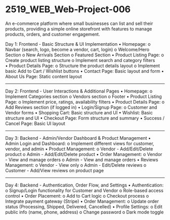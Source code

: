 # 2519_WEB_Web-Project-006
An e-commerce platform where small businesses can list and sell their products, providing a simple online storefront with features to manage products, orders, and customer engagement.

Day 1: Frontend - Basic Structure & UI Implementation
•	Homepage:
    o	Navbar (search, logo, become a vendor, cart, login)
    o	Welcome/Hero Section
    o	New Arrivals Section
    o	Featured Section
•	Product Listing Page:
    o	Create product listing structure
    o	Implement search and category filters   
•	Product Details Page:
    o	Structure the product details layout
    o	Implement basic Add to Cart / Wishlist buttons
•	Contact Page: Basic layout and form
•	About Us Page: Static content layout
________________________________________
Day 2: Frontend - User Interactions & Additional Pages
•	Homepage:
    o	Implement Categories section
    o	Vendors section
    o	Footer
•	Product Listing Page:
    o	Implement price, ratings, availability filters
•	Product Details Page:
    o	Add Reviews section (if logged in)
•	Login/Signup Page:
    o	Customer and Vendor forms
•	Shopping Cart: Basic structure and UI
•	Wishlist: Basic structure and UI
•	Checkout Page: Form structure and summary
•	Success / Cancel Page: Basic UI layout
________________________________________
Day 3: Backend - Admin/Vendor Dashboard & Product Management
•	Admin Login and Dashboard:
    o	Implement different views for customer, vendor, and admin
•	Product Management:
    o	Vendor - Add/Edit/Delete product
    o	Admin - Add/Edit/Delete product
•	Order Management:
    o	Vendor - View and manage orders
    o	Admin - View and manage orders
•	Reviews Management:
    o	Vendor - View only
    o	Admin - Edit/Delete reviews
    o	Customer - Add/View reviews on product page
________________________________________
Day 4: Backend - Authentication, Order Flow, and Settings
•	Authentication:
    o	Signup/Login functionality for Customer and Vendor
    o	Role-based access control
•	Order Placement:
    o	Add to Cart logic
    o	Checkout process
    o	Integrate payment gateway (Stripe)
•	Order Management:
    o	Update order status (Processing, Shipped, Delivered, Cancelled)
•	Profile Settings:
    o	Edit public info (name, phone, address)
    o	Change password
    o	Dark mode toggle
